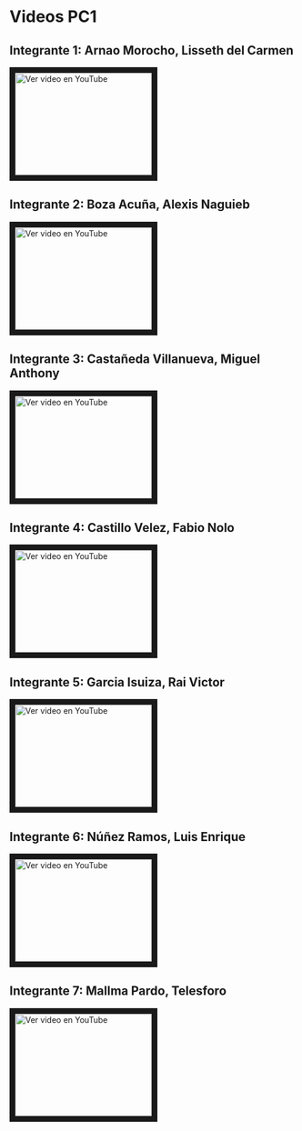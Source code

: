 # Videos PC1

## **Integrante 1:** Arnao Morocho, Lisseth del Carmen
<div>
  <a href="https://youtu.be/qE7oKJBIxws" target="_blank">
    <img src="https://i3.ytimg.com/vi/qE7oKJBIxws/maxresdefault.jpg" alt="Ver video en YouTube" width="240" height="180" border="10" />
  </a>
</div>

## **Integrante 2:** Boza Acuña, Alexis Naguieb
<div>
  <a href="https://youtu.be/dsBbLCdDwWw" target="_blank">
    <img src="https://i3.ytimg.com/vi/dsBbLCdDwWw/maxresdefault.jpg" alt="Ver video en YouTube" width="240" height="180" border="10" />
  </a>
</div>

## **Integrante 3:** Castañeda Villanueva, Miguel Anthony
<div>
  <a href="https://youtu.be/2WpsMcrgLLg" target="_blank">
    <img src="https://i3.ytimg.com/vi/2WpsMcrgLLg/maxresdefault.jpg" alt="Ver video en YouTube" width="240" height="180" border="10" />
  </a>
</div>

## **Integrante 4:** Castillo Velez, Fabio Nolo
<div>
  <a href="https://youtu.be/y8gh1GzXkxA&t" target="_blank">
    <img src="https://i3.ytimg.com/vi/y8gh1GzXkxA/maxresdefault.jpg" alt="Ver video en YouTube" width="240" height="180" border="10" />
  </a>
</div>

## **Integrante 5:** Garcia Isuiza, Rai Victor
<div>
  <a href="https://youtu.be/ucRQfQAAph0" target="_blank">
    <img src="https://i3.ytimg.com/vi/ucRQfQAAph0/maxresdefault.jpg" alt="Ver video en YouTube" width="240" height="180" border="10" />
  </a>
</div>

## **Integrante 6:** Núñez Ramos, Luis Enrique
<div>
  <a href="https://youtu.be/l2K_8hCqgyY" target="_blank">
    <img src="https://i3.ytimg.com/vi/l2K_8hCqgyY/maxresdefault.jpg" alt="Ver video en YouTube" width="240" height="180" border="10" />
  </a>
</div>

## **Integrante 7:** Mallma Pardo, Telesforo
<div>
  <a href="https://youtu.be/D4JXbOgEqhw" target="_blank">
    <img src="https://i3.ytimg.com/vi/D4JXbOgEqhw/maxresdefault.jpg" alt="Ver video en YouTube" width="240" height="180" border="10" />
  </a>
</div>